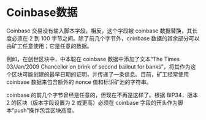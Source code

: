 # Coinbase数据

 Coinbase 交易没有输入脚本字段。相反，这个字段被 coinbase 数据替换，其长度必须在 2 到 100 字节之间。除了前几个字节外，coinbase 数据的其余部分可以由矿工任意使用；它是任意的数据。

例如，在创世区块中，中本聪在 coinbase 数据中添加了文本“The Times 03/Jan/2009 Chancellor on brink of second bailout for banks”，将其作为这个区块可能创建的最早日期的证明，并传递了一条信息。目前，矿工经常使用 coinbase 数据来包含额外的 nonce 值和标识矿池的字符串。

coinbase 的前几个字节曾经是任意的，但现在不再是这样了。根据 BIP34，版本 2 的区块（版本字段设置为 2 或更高）必须在 coinbase 字段的开头作为脚本“push”操作包含区块高度。
